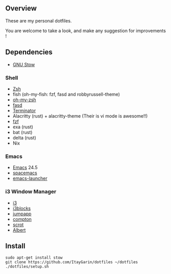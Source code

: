 ## Overview
These are my personal dotfiles.

You are welcome to take a look,
and make any suggestion for improvements !

## Dependencies

- [GNU Stow](https://www.gnu.org/software/stow/)

### Shell
- [Zsh](http://www.zsh.org/)
- fish (oh-my-fish: fzf, fasd and robbyrussell-theme)
- [oh-my-zsh](https://github.com/robbyrussell/oh-my-zsh)
- [fasd](https://github.com/clvv/fasd)
- [Terminator](https://wiki.archlinux.org/index.php/Terminator)
- Alacritty (rust) + alacritty-theme (Their is vi mode is awesome!!)
- [fzf](https://github.com/junegunn/fzf)
- exa (rust)
- bat (rust)
- delta (rust)
- Nix

### Emacs
- [Emacs](https://www.gnu.org/software/emacs/) 24.5
- [spacemacs](https://github.com/syl20bnr/spacemacs)
- [emacs-launcher](https://github.com/ItayGarin/emacs-launcher)

### i3 Window Manager
- [i3](https://i3wm.org/)
- [i3blocks](https://github.com/vivien/i3blocks)
- [jumpapp](https://github.com/mkropat/jumpapp)
- [compton](https://github.com/chjj/compton)
- [scrot](https://github.com/dreamer/scrot)
- [Albert](https://albertlauncher.github.io/docs/installing/)

## Install

```shell
sudo apt-get install stow
git clone https://github.com/ItayGarin/dotfiles ~/dotfiles
./dotfiles/setup.sh
```
